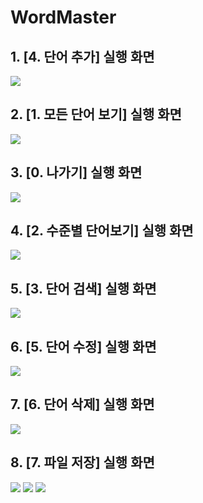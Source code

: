 # WordMaster

## 1. [4. 단어 추가] 실행 화면

<img src='https://github.com/iamminkyeong/WordMaster/blob/master/screenshots/%E1%84%89%E1%85%B3%E1%84%8F%E1%85%B3%E1%84%85%E1%85%B5%E1%86%AB%E1%84%89%E1%85%A3%E1%86%BA%202022-09-04%20%E1%84%8B%E1%85%A9%E1%84%8C%E1%85%A5%E1%86%AB%203.07.42.png'>

## 2. [1. 모든 단어 보기] 실행 화면

<img src='https://github.com/iamminkyeong/WordMaster/blob/master/screenshots/%E1%84%89%E1%85%B3%E1%84%8F%E1%85%B3%E1%84%85%E1%85%B5%E1%86%AB%E1%84%89%E1%85%A3%E1%86%BA%202022-09-04%20%E1%84%8B%E1%85%A9%E1%84%8C%E1%85%A5%E1%86%AB%203.08.37.png'>

## 3. [0. 나가기] 실행 화면


<img src='https://github.com/iamminkyeong/WordMaster/blob/master/screenshots/%E1%84%89%E1%85%B3%E1%84%8F%E1%85%B3%E1%84%85%E1%85%B5%E1%86%AB%E1%84%89%E1%85%A3%E1%86%BA%202022-09-04%20%E1%84%8B%E1%85%A9%E1%84%8C%E1%85%A5%E1%86%AB%203.08.57.png'>

## 4. [2. 수준별 단어보기] 실행 화면

<img src='https://github.com/iamminkyeong/WordMaster/blob/master/screenshots/%E1%84%89%E1%85%B3%E1%84%8F%E1%85%B3%E1%84%85%E1%85%B5%E1%86%AB%E1%84%89%E1%85%A3%E1%86%BA%202022-09-17%20%E1%84%8B%E1%85%A9%E1%84%92%E1%85%AE%203.05.49.png'>

## 5. [3. 단어 검색] 실행 화면

<img src='https://github.com/iamminkyeong/WordMaster/blob/master/screenshots/%E1%84%89%E1%85%B3%E1%84%8F%E1%85%B3%E1%84%85%E1%85%B5%E1%86%AB%E1%84%89%E1%85%A3%E1%86%BA%202022-09-17%20%E1%84%8B%E1%85%A9%E1%84%92%E1%85%AE%203.06.20.png'>

## 6. [5. 단어 수정] 실행 화면

<img src='https://github.com/iamminkyeong/WordMaster/blob/master/screenshots/%E1%84%89%E1%85%B3%E1%84%8F%E1%85%B3%E1%84%85%E1%85%B5%E1%86%AB%E1%84%89%E1%85%A3%E1%86%BA%202022-09-17%20%E1%84%8B%E1%85%A9%E1%84%92%E1%85%AE%203.07.30.png'>

## 7. [6. 단어 삭제] 실행 화면

<img src='https://github.com/iamminkyeong/WordMaster/blob/master/screenshots/%E1%84%89%E1%85%B3%E1%84%8F%E1%85%B3%E1%84%85%E1%85%B5%E1%86%AB%E1%84%89%E1%85%A3%E1%86%BA%202022-09-17%20%E1%84%8B%E1%85%A9%E1%84%92%E1%85%AE%203.09.27.png'>

## 8. [7. 파일 저장] 실행 화면

<img src='https://github.com/iamminkyeong/WordMaster/blob/master/screenshots/%E1%84%89%E1%85%B3%E1%84%8F%E1%85%B3%E1%84%85%E1%85%B5%E1%86%AB%E1%84%89%E1%85%A3%E1%86%BA%202022-09-17%20%E1%84%8B%E1%85%A9%E1%84%92%E1%85%AE%203.11.18.png'>
<img src='https://github.com/iamminkyeong/WordMaster/blob/master/screenshots/%E1%84%89%E1%85%B3%E1%84%8F%E1%85%B3%E1%84%85%E1%85%B5%E1%86%AB%E1%84%89%E1%85%A3%E1%86%BA%202022-09-17%20%E1%84%8B%E1%85%A9%E1%84%92%E1%85%AE%203.18.41.png'>
<img src='https://github.com/iamminkyeong/WordMaster/blob/master/screenshots/%E1%84%89%E1%85%B3%E1%84%8F%E1%85%B3%E1%84%85%E1%85%B5%E1%86%AB%E1%84%89%E1%85%A3%E1%86%BA%202022-09-17%20%E1%84%8B%E1%85%A9%E1%84%92%E1%85%AE%203.32.29.png'>

